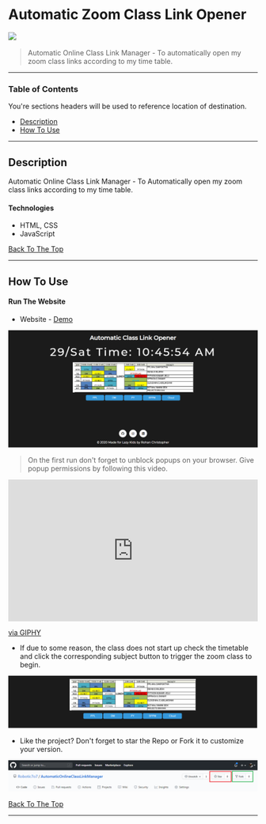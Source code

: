 # Automatic Zoom Class Link Opener

![](https://giphy.com/gifs/SVBxVhXJanOkkI3Fot/html5)

> Automatic Online Class Link Manager - To automatically open my zoom class links according to my time table.

---

### Table of Contents

You're sections headers will be used to reference location of destination.

- [Description](#description)
- [How To Use](#how-to-use)

---

## Description

Automatic Online Class Link Manager - To Automatically open my zoom class links according to my time table.

#### Technologies

- HTML, CSS
- JavaScript

[Back To The Top](#read-me-template)

---

## How To Use

#### Run The Website

- Website - [Demo](https://robotic7o7.github.io/AutomaticOnlineClassLinkManager/index.html)

![Project Image](./assets/Pic1.png)

> On the first run don't forget to unblock popups on your browser. Give popup permissions by following this video.

<div style="width:100%;height:0;padding-bottom:57%;position:relative;"><iframe src="https://giphy.com/embed/SVBxVhXJanOkkI3Fot" width="100%" height="100%" style="position:absolute" frameBorder="0" class="giphy-embed" allowFullScreen></iframe></div><p><a href="https://giphy.com/gifs/SVBxVhXJanOkkI3Fot">via GIPHY</a></p>

- If due to some reason, the class does not start up check the timetable and click the corresponding subject button to trigger the zoom class to begin.

![Project Image](./assets/buttons.png)

- Like the project? Don't forget to star the Repo or Fork it to customize your version.

![Project Image](./assets/Use.png)

[Back To The Top](#read-me-template)

---
